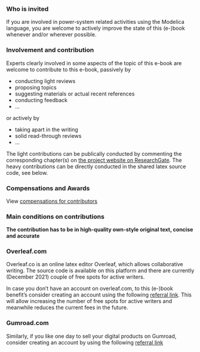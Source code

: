 ### Who is invited 

If you are involved in power-system related activities using the Modelica language, you are welcome to actively improve 
the state of this (e-)book whenever and/or wherever possible. 

### Involvement and contribution

Experts clearly involved in some aspects of the topic of this e-book are welcome to contribute to this e-book, passively by 
- conducting light reviews
- proposing topics
- suggesting materials or actual recent references 
- conducting feedback 
- ... 

or actively by 
- taking apart in the writing 
- solid read-through reviews 
- ...  

The light contributions can be publically conducted by commenting the corresponding chapter(s) on [the project website on ResearchGate](https://www.researchgate.net/project/Book-Modelica-By-Application-Power-Systems). The heavy contributions can be directly conducted in the shared latex source code, see below. 

### Compensations and Awards 

View [compensations for contributors](https://github.com/Mathemodica/ModelicaPowerSystemBook/edit/main/Compensation.md)

### Main conditions on contributions 

**The contribution has to be in high-quality own-style original text, concise and accurate** 


### Overleaf.com

Overleaf.co is an online latex editor Overleaf, which allows collaborative writing. The source code is available on this platform and there are currently (December 2021) couple of free spots for active writers. 

In case you don’t have an account on overleaf.com, to this (e-)book benefit’s consider creating an account using the following [referral 
link](https://www.overleaf.com?r=e7d83309&rm=d&rs=b). 
This will allow increasing the number of free spots for active writers and meanwhile reduces the current fees in the future. 

### Gumroad.com

Similarly, if you like one day to sell your digital products on Gumroad, consider creating an account by using the following 
[referral link](https://app.gumroad.com/signup?referrer=mathemodica) 

